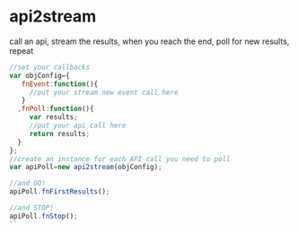 # api2stream
call an api, stream the results, when you reach the end, poll for new results, repeat

```javascript
//set your callbacks
var objConfig={
   fnEvent:function(){
     //put your stream new event call here
   }
  ,fnPoll:function(){
     var results;
     //put your api call here
     return results;
  }
};
//create an instance for each API call you need to poll
var apiPoll=new api2stream(objConfig);

//and GO!
apiPoll.fnFirstResults();

//and STOP!
apiPoll.fnStop();
``
